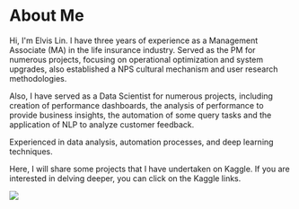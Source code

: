 # About Me
Hi, I'm Elvis Lin. I have three years of experience as a Management Associate (MA) in the life insurance industry. Served as the PM for numerous projects, focusing on operational optimization and system upgrades, also established a NPS cultural mechanism and user research methodologies. 

Also, I have served as a Data Scientist for numerous projects, including creation of performance dashboards, the analysis of performance to provide business insights, the automation of some query tasks and the application of NLP to analyze customer feedback.

Experienced in data analysis, automation processes, and deep learning techniques. 

Here, I will share some projects that I have undertaken on Kaggle. If you are interested in delving deeper, you can click on the Kaggle links.


[<img src="images/image.png">](https://www.kaggle.com/elvisyananlin/code)
